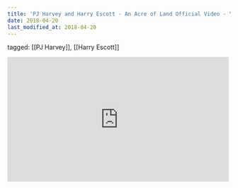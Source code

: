```yaml
---
title: 'PJ Harvey and Harry Escott - An Acre of Land Official Video - YouTube'
date: 2018-04-20
last_modified_at: 2018-04-20
---
```

tagged: [[PJ Harvey]], [[Harry Escott]]
<iframe allow="accelerometer; autoplay; clipboard-write; encrypted-media; gyroscope; picture-in-picture" allowfullscreen="" frameborder="0" height="281" id="youtube_iframe" src="https://www.youtube.com/embed/liRxipTbLWo?feature=oembed&amp;enablejsapi=1&amp;origin=https://safe.txmblr.com&amp;wmode=opaque" width="500"></iframe>